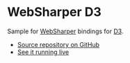 # WebSharper D3

Sample for [WebSharper](https://websharper.com) bindings for [D3](https://d3js.org/).

* [Source repository on GitHub](https://github.com/websharper-samples/D3)
* [See it running live](https://websharper-samples.github.io/D3)
